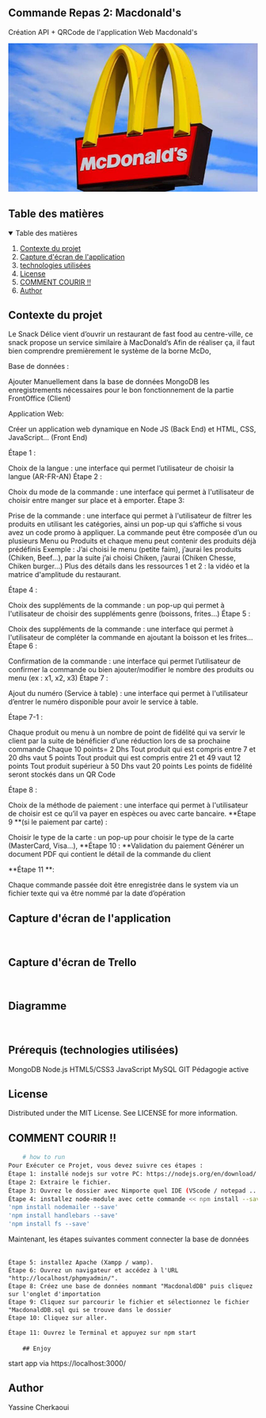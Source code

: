 ## Commande Repas 2: Macdonald's

Création API + QRCode de l'application Web Macdonald's

![Web Macdonald's](https://github.com/YassineCherkaoui/Application_Web_Macdonald/blob/main/ScreenShot/titel.jpg)

## Table des matières

<!-- TABLE OF CONTENTS -->
<details open="open">
  <summary>Table des matières</summary>
  <ol>
    <li>
      <a href="#Contexte-du-projet">Contexte du projet</a>
    </li>
    <li><a href="#Capture-d'écran-de-l'application">Capture d'écran de l'application</a></li>
    <li><a href="#technologies-utilisées">technologies utilisées</a></li>
    <li><a href="#license">License</a></li>
    <li><a href="#COMMENT-COURIR">COMMENT COURIR !!</a></li>
    <li><a href="#Author">Author</a></li>
  </ol>
</details>

## Contexte du projet

Le Snack Délice vient d’ouvrir un restaurant de fast food au centre-ville, ce snack propose un service similaire à MacDonald’s Afin de réaliser ça, il faut bien comprendre premièrement le système de la borne McDo,

Base de données :

Ajouter Manuellement dans la base de données MongoDB les enregistrements nécessaires pour le bon fonctionnement de la partie FrontOffice (Client)

Application Web:

Créer un application web dynamique en Node JS (Back End) et HTML, CSS, JavaScript... (Front End)

Étape 1 :

Choix de la langue : une interface qui permet l’utilisateur de choisir la langue (AR-FR-AN) Étape 2 :

Choix du mode de la commande : une interface qui permet à l'utilisateur de choisir entre manger sur place et à emporter. Étape 3:

Prise de la commande : une interface qui permet à l'utilisateur de filtrer les produits en utilisant les catégories, ainsi un pop-up qui s’affiche si vous avez un code promo à appliquer. La commande peut être composée d’un ou plusieurs Menu ou Produits et chaque menu peut contenir des produits déjà prédéfinis Exemple : J’ai choisi le menu (petite faim), j’aurai les produits (Chiken, Beef…), par la suite j’ai choisi Chiken, j’aurai (Chiken Chesse, Chiken burger…) Plus des détails dans les ressources 1 et 2 : la vidéo et la matrice d'amplitude du restaurant.

Étape 4 :

Choix des suppléments de la commande : un pop-up qui permet à l'utilisateur de choisir des suppléments genre (boissons, frites…) Étape 5 :

Choix des suppléments de la commande : une interface qui permet à l'utilisateur de compléter la commande en ajoutant la boisson et les frites… Étape 6 :

Confirmation de la commande : une interface qui permet l’utilisateur de confirmer la commande ou bien ajouter/modifier le nombre des produits ou menu (ex : x1, x2, x3) Étape 7 :

Ajout du numéro (Service à table) : une interface qui permet à l'utilisateur d’entrer le numéro disponible pour avoir le service à table.

Étape 7-1 :

Chaque produit ou menu à un nombre de point de fidélité qui va servir le client par la suite de bénéficier d’une réduction lors de sa prochaine commande Chaque 10 points= 2 Dhs Tout produit qui est compris entre 7 et 20 dhs vaut 5 points Tout produit qui est compris entre 21 et 49 vaut 12 points Tout produit supérieur à 50 Dhs vaut 20 points Les points de fidélité seront stockés dans un QR Code

Étape 8 :

Choix de la méthode de paiement : une interface qui permet à l'utilisateur de choisir est ce qu’il va payer en espèces ou avec carte bancaire. **Étape 9 **(si le paiement par carte) :

Choisir le type de la carte : un pop-up pour choisir le type de la carte (MasterCard, Visa…), **Étape 10 : **Validation du paiement Générer un document PDF qui contient le détail de la commande du client

**Étape 11 **:

Chaque commande passée doit être enregistrée dans le system via un fichier texte qui va être nommé par la date d’opération

## Capture d'écran de l'application

![]()

## Capture d'écran de Trello

![]()

## Diagramme

![]()

## Prérequis (technologies utilisées)

MongoDB
Node.js
HTML5/CSS3
JavaScript
MySQL
GIT
Pédagogie active

## License

Distributed under the MIT License. See LICENSE for more information.

## COMMENT COURIR !!

```bash
    # how to run
Pour Exécuter ce Projet, vous devez suivre ces étapes :
Étape 1: installé nodejs sur votre PC: https://nodejs.org/en/download/ .
Étape 2: Extraire le fichier.
Étape 3: Ouvrez le dossier avec Nimporte quel IDE (VScode / notepad .....)
Étape 4: installez node-module avec cette commande << npm install --save >>.
'npm install nodemailer --save'
'npm install handlebars --save'
'npm install fs --save'
```

Maintenant, les étapes suivantes comment connecter la base de données

```

Étape 5: installez Apache (Xampp / wamp).
Étape 6: Ouvrez un navigateur et accédez à l'URL "http://localhost/phpmyadmin/".
Étape 8: Créez une base de données nommant "MacdonaldDB" puis cliquez sur l'onglet d'importation
Étape 9: Cliquez sur parcourir le fichier et sélectionnez le fichier "MacdonaldDB.sql qui se trouve dans le dossier
Étape 10: Cliquez sur aller.

```

```
Étape 11: Ouvrez le Terminal et appuyez sur npm start

    ## Enjoy

```

start app via https://localhost:3000/

## Author

Yassine Cherkaoui
